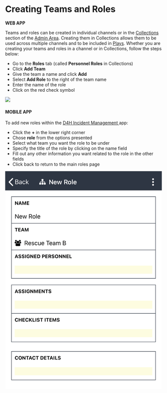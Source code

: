# Creating Teams and Roles

**WEB APP**

Teams and roles can be created in individual channels or in the [Collections](../admin-area/collections/) section of the [Admin Area](../admin-area/). Creating them in Collections allows them to be used across multiple channels and to be included in [Plays](../plays/). Whether you are creating your teams and roles in a channel or in Collections, follow the steps below:

* Go to the **Roles** tab \(called **Personnel Roles** in Collections\)
* Click **Add Team**
* Give the team a name and click **Add**
* Select **Add Role** to the right of the team name 
* Enter the name of the role
* Click on the red check symbol

![](../../.gitbook/assets/creating-teams-and-roles.gif)



#### MOBILE APP

To add new roles within the [D4H Incident Management ](../getting-started.md)app:

* Click the **+** in the lower right corner
* Chose **role** from the options presented
* Select what team you want the role to be under
* Specify the title of the role by clicking on the name field
* Fill out any other information you want related to the role in the other fields
* Click back to return to the main roles page 

![](../../.gitbook/assets/img_3348.jpg)

